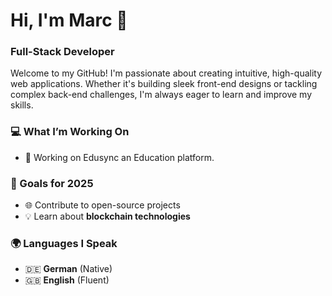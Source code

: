 # Hi, I'm Marc 👋  
### Full-Stack Developer  

Welcome to my GitHub! I'm passionate about creating intuitive, high-quality web applications. Whether it's building sleek front-end designs or tackling complex back-end challenges, I'm always eager to learn and improve my skills.  

### 💻 What I’m Working On  
- 🔨 Working on Edusync an Education platform. 

### 🎯 Goals for 2025  
- 🌐 Contribute to open-source projects  
- 💡 Learn about **blockchain technologies**  

### 🌍 Languages I Speak  
- 🇩🇪 **German** (Native)  
- 🇬🇧 **English** (Fluent)   
